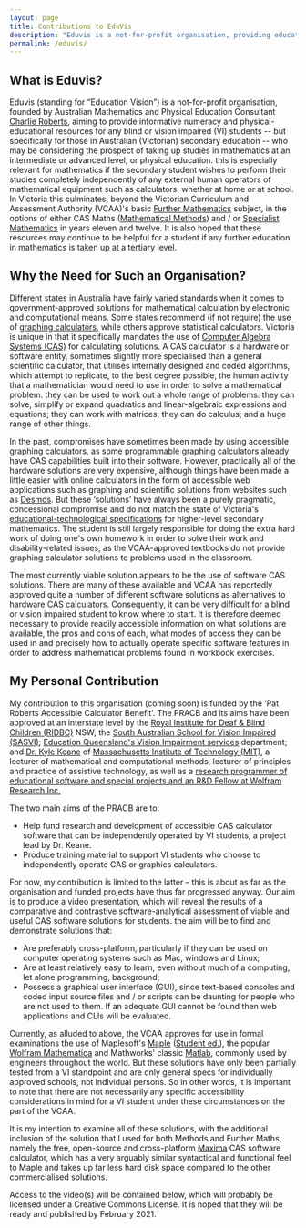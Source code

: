 ```yaml
---
layout: page
title: Contributions to EduVis
description: "Eduvis is a not-for-profit organisation, providing educational resources for any blind or vision (or visually) impaired students -- specifically for those in Victorian (Australian) secondary education -- who may be considering the prospect of taking up studies in mathematics at an intermediate or advanced level.  In Victoria this culminates, beyond the basic Further Maths, in either CAS Maths (Methods) and / or Specialist Mathematics."
permalink: /eduvis/
---
```


## What is Eduvis?
Eduvis (standing for &ldquo;Education Vision&rdquo;) is a not-for-profit organisation, founded by Australian Mathematics and Physical Education Consultant [Charlie Roberts](https://shortcourses.ridbc.org.au/people/charlie-roberts/), aiming to provide informative numeracy and physical-educational resources for any blind or vision impaired (VI) students -- but specifically for those in Australian (Victorian) secondary education -- who may be considering the prospect of taking up studies in mathematics at an intermediate or advanced level, or physical education.  this is especially relevant for mathematics if the secondary student wishes to perform their studies completely independently of any external human operators of mathematical equipment such as calculators, whether at home or at school.  In Victoria this culminates, beyond the Victorian Curriculum and Assessment Authority (VCAA)'s basic [Further Mathematics](https://www.vcaa.vic.edu.au/curriculum/vce/vce-study-designs/furthermathematics/Pages/Index.aspx) subject, in the options of either CAS Maths ([Mathematical Methods](https://www.vcaa.vic.edu.au/curriculum/vce/vce-study-designs/mathematicalmethods/Pages/Index.aspx)) and / or [Specialist Mathematics](https://www.vcaa.vic.edu.au/curriculum/vce/vce-study-designs/specialistmathematics/Pages/Index.aspx) in years eleven and twelve.  It is also hoped that these resources may continue to be helpful for a student if any further education in mathematics is taken up at a tertiary level.

## Why the Need for Such an Organisation?
Different states in Australia have  fairly varied standards when it comes to government-approved solutions for mathematical calculation by electronic and computational means.  Some states recommend (if not require) the use of  [graphing calculators](https://en.wikipedia.org/wiki/Graphing_calculator), while others approve statistical calculators.  Victoria is unique in that it specifically mandates the use of [Computer Algebra Systems (CAS)](http://www.math.wpi.edu/IQP/BVCalcHist/calc5.html#:~:text=Computer%20Algebra%20systems%20can%20be,integrate%2C%20and%20differentiate%20arbitrary%20equations.) for calculating solutions.  A CAS calculator is a hardware or software entity, sometimes slightly more specialised than a general scientific calculator, that utilises internally designed and coded algorithms, which attempt to replicate, to the best degree possible, the human activity that a mathematician would need to use in order to solve a mathematical problem.  they can be used to work out a whole range of problems: they can solve, simplify or expand quadratics and  linear-algebraic expressions and equations; they can work with matrices; they can do calculus; and a huge range of other things.

In the past, compromises have sometimes been made by using accessible graphing calculators, as some programmable graphing calculators already have CAS capabilities built into their software.  However, practically all of the hardware solutions are very expensive, although things have been made a little easier with online calculators in the form of accessible web applications such as graphing and scientific solutions from websites such as [Desmos](https://www.desmos.com/).  But these &lsquo;solutions&rsquo; have always been a purely pragmatic, concessional compromise and do not match the state of Victoria's [educational-technological specifications](https://www.vcaa.vic.edu.au/assessment/vce-assessment/materials/Pages/calculators.aspx) for higher-level secondary mathematics.  The student is still largely responsible for doing the extra hard work of doing one's own homework in order to solve their work and disability-related issues, as the VCAA-approved textbooks do not provide graphing calculator solutions to problems used in the classroom.

The most currently viable solution appears to be the use of software CAS solutions.  There are many of these available and VCAA has reportedly approved quite a number of different software solutions as alternatives to hardware CAS calculators.  Consequently, it can be very difficult for a blind or vision impaired student to know where to start.  It is therefore deemed necessary to provide readily accessible information on what solutions are available, the pros and cons of each, what modes of access they can be used in and precisely how to actually operate specific software features in order to address mathematical problems found in workbook exercises.

## My Personal Contribution
My contribution to this organisation (coming soon) is funded by the &lsquo;Pat Roberts Accessible Calculator Benefit&rsquo;.  The PRACB and its aims have been approved at an interstate level by the [Royal Institute for Deaf & Blind Children (RIDBC)](https://ridbc.org.au/about-ridbc/) NSW; the [South Australian School for Vision Impaired (SASVI)](http://www.sasvi.sa.edu.au/); [Education Queensland's Vision Impairment services](https://education.qld.gov.au/students/students-with-disability/vision-impairment) department; and [Dr. Kyle Keane](http://www.kylekeane.com/) of [Massachusetts Institute of Technology (MIT)](https://web.mit.edu/bin/cgicso?options=general&query=kyle+keane), a lecturer of mathematical and computational methods, lecturer of principles and practice of assistive technology, as well as a [research programmer of educational software and special projects and an R&D Fellow at Wolfram Research Inc.](https://community.wolfram.com/web/kylek)

The two main aims of the PRACB are to:
* Help fund research and development of accessible CAS calculator software that can be independently operated by VI students, a project lead by Dr. Keane.
* Produce training material to support VI students who choose to independently operate CAS or graphics calculators.

For now, my contribution is limited to the latter &ndash; this is about as far as the organisation and funded projects have thus far progressed anyway.  Our aim is to produce a video presentation, which will reveal the results of a comparative and contrastive software-analytical assessment of viable and useful CAS software solutions for students.  the aim will be to find and demonstrate solutions that:
* Are preferably cross-platform, particularly if they can be used on computer operating systems such as Mac, windows and Linux;
* Are at least relatively easy to learn, even without much of a computing, let alone programming, background;
* Possess a graphical user interface (GUI), since text-based consoles and coded input source files and / or scripts can be daunting for people who are not used to them.  If an adequate GUI cannot be found then web applications and CLIs will be evaluated.

Currently, as alluded to above, the VCAA approves for use in formal examinations the use of Maplesoft's [Maple](https://maplesoft.com/products/maple/) ([Student ed.](https://www.maplesoft.com/products/Maple/students/)), the popular [Wolfram Mathematica](https://www.wolfram.com/mathematica/) and Mathworks' classic [Matlab](https://au.mathworks.com/products/matlab.html), commonly used by engineers throughout the world.  But these solutions have only been partially tested from a VI standpoint and are only general specs for individually approved schools, not individual persons.  So in other words, it is important to note that there are not necessarily any specific accessibility considerations in mind for a VI student under these circumstances on the part of the VCAA.

It is my intention to examine all of these solutions, with the additional inclusion of the solution that I used for both Methods and Further Maths, namely the free, open-source and cross-platform [Maxima](http://maxima.sourceforge.net/) CAS software calculator, which has a very arguably similar syntactical and functional feel to Maple and takes up far less hard disk space compared to the other commercialised solutions.

Access to the video(s) will be contained below, which will probably be licensed under a Creative Commons License.  It is hoped that they will be ready and published by February 2021.